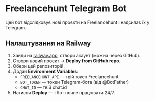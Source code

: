 # Freelancehunt Telegram Bot

Цей бот відслідковує нові проєкти на Freelancehunt і надсилає їх у Telegram.

## Налаштування на Railway

1. Зайди на [railway.app](https://railway.app), створи акаунт (можна через GitHub).
2. Створи новий проєкт → **Deploy from GitHub repo**.
3. Обери цей репозиторій.
4. Додай **Environment Variables**:
   - `FREELANCEHUNT_API` — твій токен Freelancehunt
   - `BOT_TOKEN` — токен Telegram-бота (від @BotFather)
   - `CHAT_ID` — твій chat.id
5. Натисни **Deploy** — і бот почне працювати 24/7.
